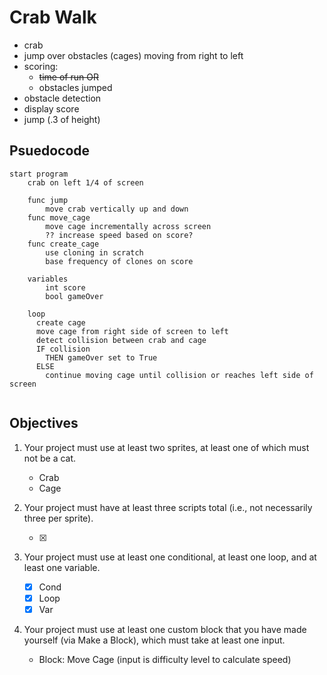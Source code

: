 # Crab Walk

- crab
- jump over obstacles (cages) moving from right to left
- scoring:
  - ~~time of run OR~~
  - obstacles jumped
- obstacle detection
- display score
- jump (.3 of height)

## Psuedocode

```text
start program
    crab on left 1/4 of screen

    func jump
        move crab vertically up and down
    func move_cage
        move cage incrementally across screen
        ?? increase speed based on score?
    func create_cage
        use cloning in scratch
        base frequency of clones on score

    variables
        int score
        bool gameOver

    loop
      create cage
      move cage from right side of screen to left
      detect collision between crab and cage
      IF collision
        THEN gameOver set to True
      ELSE
        continue moving cage until collision or reaches left side of screen


```

## Objectives

1. Your project must use at least two sprites, at least one of which must not be a cat.

    - Crab
    - Cage

2. Your project must have at least three scripts total (i.e., not necessarily three per sprite).

    - [x]

3. Your project must use at least one conditional, at least one loop, and at least one variable.

    - [x] Cond
    - [x] Loop
    - [x] Var

4. Your project must use at least one custom block that you have made yourself (via Make a Block), which must take at least one input.

    - Block: Move Cage (input is difficulty level to calculate speed)
